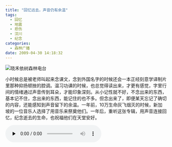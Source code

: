 ```yaml
---
title: "回忆远去，声音仍有余温"
tags:
  - 回忆
  - 地震
  - 悲伤
  - 汶川
  - 纪念
categories:
  - 森林广播
date: 2009-04-30 14:18:32
---
```


![晓禾依树森林电台](../../../images/radiocover/radio_002.jpg) 

小时候总是被老师叫起来念课文，念到外国名字的时候还会一本正经刻意学译制片里那种抑扬顿挫的腔调。温习功课的时候，也总觉得读出来，才更有感觉，字里行间的情绪通过声音传到耳朵，才能印象深刻。从小记性就不好，不念出来的东西，基本记不住，念出来的东西，能记住的也不多。但念出来了，即便某天忘记了确切的内容，还能感知到声音留下的余温。一年前，10万生命灰飞烟灭的时候，新加坡的一位音乐人选择了用音乐来祭奠他们。一年后，重听这张专辑，用声音连接回忆，纪念逝去的生命，也祝福他们在天堂安好。   

<audio id="audio" controls="" preload="none">
  <source id="mp3" src="http://www.coletree.com/radio/coletree_radio_002.mp3">
</audio>